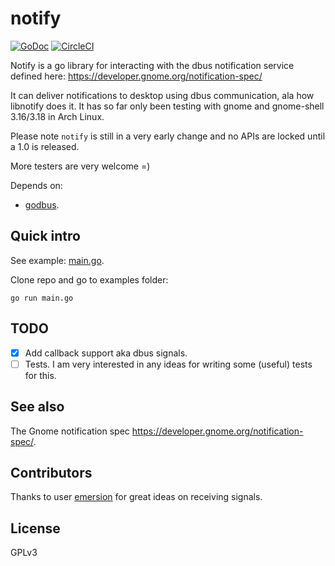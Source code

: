 # notify

[![GoDoc](https://godoc.org/github.com/esiqveland/notify?status.svg)](https://godoc.org/github.com/esiqveland/notify)
[![CircleCI](https://circleci.com/gh/esiqveland/notify.svg?style=svg)](https://circleci.com/gh/esiqveland/notify)

Notify is a go library for interacting with the dbus notification service defined here:
https://developer.gnome.org/notification-spec/

It can deliver notifications to desktop using dbus communication, ala how libnotify does it.
It has so far only been testing with gnome and gnome-shell 3.16/3.18 in Arch Linux. 

Please note ```notify``` is still in a very early change and no APIs are locked until a 1.0 is released.

More testers are very welcome =)

Depends on:
 - [godbus](https://github.com/godbus/dbus).

## Quick intro
See example: [main.go](https://github.com/esiqveland/notify/blob/master/example/main.go).

Clone repo and go to examples folder:

``` go run main.go ```


## TODO

- [x] Add callback support aka dbus signals.
- [ ] Tests. I am very interested in any ideas for writing some (useful) tests for this.

## See also

The Gnome notification spec https://developer.gnome.org/notification-spec/.


## Contributors
Thanks to user [emersion](https://github.com/emersion) for great ideas on receiving signals.

## License

GPLv3
